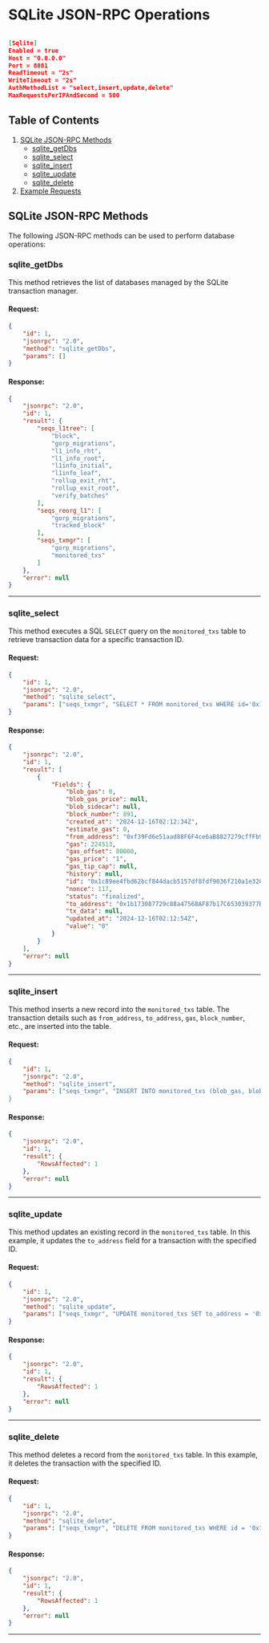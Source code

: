 
# SQLite JSON-RPC Operations
```json

[Sqlite]
Enabled = true
Host = "0.0.0.0"
Port = 8081
ReadTimeout = "2s"
WriteTimeout = "2s"
AuthMethodList = "select,insert,update,delete"
MaxRequestsPerIPAndSecond = 500

```

## Table of Contents

1. [SQLite JSON-RPC Methods](#sqlite-json-rpc-methods)
    - [sqlite_getDbs](#sqlite_getdbs)
    - [sqlite_select](#sqlite_select)
    - [sqlite_insert](#sqlite_insert)
    - [sqlite_update](#sqlite_update)
    - [sqlite_delete](#sqlite_delete)
2. [Example Requests](#example-requests)

## SQLite JSON-RPC Methods

The following JSON-RPC methods can be used to perform database operations:

### sqlite_getDbs

This method retrieves the list of databases managed by the SQLite transaction manager.

#### Request:
```json
{
    "id": 1,
    "jsonrpc": "2.0",
    "method": "sqlite_getDbs",
    "params": []
}
```

#### Response:
```json
{
    "jsonrpc": "2.0",
    "id": 1,
    "result": {
        "seqs_l1tree": [
            "block",
            "gorp_migrations",
            "l1_info_rht",
            "l1_info_root",
            "l1info_initial",
            "l1info_leaf",
            "rollup_exit_rht",
            "rollup_exit_root",
            "verify_batches"
        ],
        "seqs_reorg_l1": [
            "gorp_migrations",
            "tracked_block"
        ],
        "seqs_txmgr": [
            "gorp_migrations",
            "monitored_txs"
        ]
    },
    "error": null
}
```

---

### sqlite_select

This method executes a SQL `SELECT` query on the `monitored_txs` table to retrieve transaction data for a specific transaction ID.

#### Request:
```json
{
    "id": 1,
    "jsonrpc": "2.0",
    "method": "sqlite_select",
    "params": ["seqs_txmgr", "SELECT * FROM monitored_txs WHERE id='0x1c89ee4fbd62bcf844dacb5157df8fdf9036f210a1e3200d610ef1f778f2c32c';"]
}
```

#### Response:
```json
{
    "jsonrpc": "2.0",
    "id": 1,
    "result": [
        {
            "Fields": {
                "blob_gas": 0,
                "blob_gas_price": null,
                "blob_sidecar": null,
                "block_number": 891,
                "created_at": "2024-12-16T02:12:34Z",
                "estimate_gas": 0,
                "from_address": "0xf39Fd6e51aad88F6F4ce6aB8827279cffFb92266",
                "gas": 224513,
                "gas_offset": 80000,
                "gas_price": "1",
                "gas_tip_cap": null,
                "history": null,
                "id": "0x1c89ee4fbd62bcf844dacb5157df8fdf9036f210a1e3200d610ef1f778f2c32c",
                "nonce": 117,
                "status": "finalized",
                "to_address": "0x1b173087729c88a47568AF87b17C653039377BA6",
                "tx_data": null,
                "updated_at": "2024-12-16T02:12:54Z",
                "value": "0"
            }
        }
    ],
    "error": null
}
```
---

### sqlite_insert

This method inserts a new record into the `monitored_txs` table. The transaction details such as `from_address`, `to_address`, `gas`, `block_number`, etc., are inserted into the table.

#### Request:
```json
{
    "id": 1,
    "jsonrpc": "2.0",
    "method": "sqlite_insert",
    "params": ["seqs_txmgr", "INSERT INTO monitored_txs (blob_gas, blob_gas_price, block_number, created_at, estimate_gas, from_address, gas, gas_offset, gas_price, gas_tip_cap, id, nonce, status, to_address, updated_at, value) VALUES (0, NULL, 891, '2024-12-16T02:12:34Z', 0, '0xf39Fd6e51aad88F6F4ce6aB8827279cffFb92266', 224513, 80000, '1', NULL, '0x1c89ee4fbd62bcf844dacb5157df8fdf9036f210a1e3200d610ef1f778f2c32c', 117, 'finalized', '0x1b173087729c88a47568AF87b17C653039377BA6', '2024-12-16T02:12:54Z', '0');
}
```

#### Response:
```json
{
    "jsonrpc": "2.0",
    "id": 1,
    "result": {
        "RowsAffected": 1
    },
    "error": null
}
```

---

### sqlite_update

This method updates an existing record in the `monitored_txs` table. In this example, it updates the `to_address` field for a transaction with the specified ID.

#### Request:
```json
{
    "id": 1,
    "jsonrpc": "2.0",
    "method": "sqlite_update",
    "params": ["seqs_txmgr", "UPDATE monitored_txs SET to_address = '0x2b173087729c88a47568AF87b17C653039377BA6' WHERE id = '0x1c89ee4fbd62bcf844dacb5157df8fdf9036f210a1e3200d610ef1f778f2c32c';"]
}
```

#### Response:
```json
{
    "jsonrpc": "2.0",
    "id": 1,
    "result": {
        "RowsAffected": 1
    },
    "error": null
}
```

---

### sqlite_delete

This method deletes a record from the `monitored_txs` table. In this example, it deletes the transaction with the specified ID.

#### Request:
```json
{
    "id": 1,
    "jsonrpc": "2.0",
    "method": "sqlite_delete",
    "params": ["seqs_txmgr", "DELETE FROM monitored_txs WHERE id = '0x1c89ee4fbd62bcf844dacb5157df8fdf9036f210a1e3200d610ef1f778f2c32c';"]
}
```

#### Response:
```json
{
    "jsonrpc": "2.0",
    "id": 1,
    "result": {
        "RowsAffected": 1
    },
    "error": null
}
```

---
